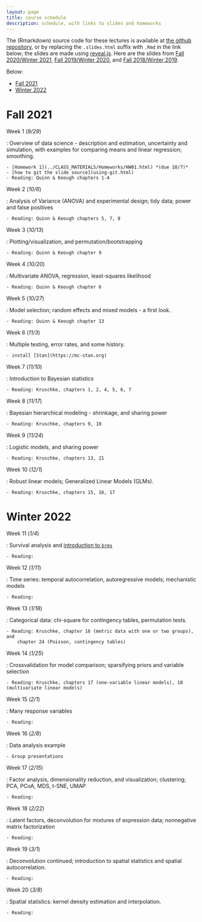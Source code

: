 ```yaml
---
layout: page
title: course schedule
description: schedule, with links to slides and homeworks
---
```


The (Rmarkdown) source code for these lectures is available at [the github repository](https://github.com/UO-Biostats/UO_ABS),
or by replacing the `.slides.html` suffix with `.Rmd` in the link below;
the slides are made using [reveal.js](https://github.com/hakimel/reveal.js/).
Here are the slides from
[Fall 2020/Winter 2021](2020_schedule.html),
[Fall 2019/Winter 2020](2019_schedule.html),
and [Fall 2018/Winter 2019](2018_schedule.html).

Below:
- [Fall 2021](#fall-2021)
- [Winter 2022](#winter-2022)


# Fall 2021

Week 1 (*9/29*)

: Overview of data science - description and estimation, uncertainty and simulation,
    with examples for comparing means and linear regression; smoothing.

    - [Homework 1](../CLASS_MATERIALS/Homeworks/HW01.html) *(due 10/7)*
    - [how to git the slide source](using-git.html)
    - Reading: Quinn & Keough chapters 1-4

Week 2 (*10/6*)

: Analysis of Variance (ANOVA) and experimental design; tidy data; power and false positives

    - Reading: Quinn & Keough chapters 5, 7, 8

Week 3 (*10/13*)

: Plotting/visualization, and permutation/bootstrapping

    - Reading: Quinn & Keough chapter 9

Week 4 (*10/20*)

: Multivariate ANOVA, regression, least-squares likelihood

    - Reading: Quinn & Keough chapter 6

Week 5 (*10/27*)

: Model selection; random effects and mixed models - a first look.

    - Reading: Quinn & Keough chapter 13

Week 6 (*11/3*)

: Multiple testing, error rates, and some history.

    - install [Stan](https://mc-stan.org)

Week 7 (*11/10*)

: Introduction to Bayesian statistics

    - Reading: Kruschke, chapters 1, 2, 4, 5, 6, 7

Week 8 (*11/17*)

: Bayesian hierarchical modeling - shrinkage, and sharing power

    - Reading: Kruschke, chapters 9, 10

Week 9 (*11/24*)

: Logistic models, and sharing power

    - Reading: Kruschke, chapters 13, 21

Week 10 (*12/1*)

: Robust linear models; Generalized Linear Models (GLMs).

    - Reading: Kruschke, chapters 15, 16, 17

# Winter 2022

Week 11 (*1/4*)

: Survival analysis and [introduction to `brms`](https://github.com/paul-buerkner/brms)

    - Reading: 

Week 12 (*1/11*)

: Time series: temporal autocorrelation, autoregressive models; mechanistic models

    - Reading: 

Week 13 (*1/18*)

: Categorical data: chi-square for contingency tables, permutation tests.

    - Reading: Kruschke, chapter 16 (metric data with one or two groups), and
        chapter 24 (Poisson, contingency tables)

Week 14 (*1/25*)

: Crossvalidation for model comparison; sparsifying priors and variable selection

    - Reading: Kruschke, chapters 17 (one-variable linear models), 18 (multivariate linear models)

Week 15 (*2/1*)

: Many response variables

    - Reading: 

Week 16 (*2/8*)

: Data analysis example

    - Group presentations

Week 17 (*2/15*)

: Factor analysis, dimensionality reduction, and visualization; clustering; PCA, PCoA, MDS, t-SNE, UMAP

    - Reading: 

Week 18 (*2/22*)

: Latent factors, deconvolution for mixtures of expression data; nonnegative matrix factorization

    - Reading: 

Week 19 (*3/1*)

: Deconvolution continued; introduction to spatial statistics and spatial autocorrelation.

    - Reading: 

Week 20 (*3/8*)

: Spatial statistics: kernel density estimation and interpolation.

    - Reading: 

